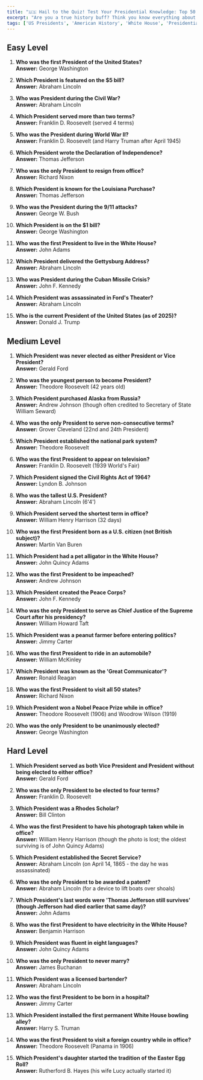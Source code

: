 ```yaml
---
title: "🇺🇸 Hail to the Quiz! Test Your Presidential Knowledge: Top 50 U.S. Presidents Trivia!"
excerpt: "Are you a true history buff? Think you know everything about the leaders who shaped America? Put your presidential knowledge to the test with our comprehensive list of 50 U.S. Presidents trivia questions and answers!"
tags: ['US Presidents', 'American History', 'White House', 'Presidential Trivia', 'Founding Fathers', 'POTUS', 'Government', 'Politics']
---
```


## Easy Level

1. **Who was the first President of the United States?**  
   **Answer:** George Washington

2. **Which President is featured on the $5 bill?**  
   **Answer:** Abraham Lincoln

3. **Who was President during the Civil War?**  
   **Answer:** Abraham Lincoln

4. **Which President served more than two terms?**  
   **Answer:** Franklin D. Roosevelt (served 4 terms)

5. **Who was the President during World War II?**  
   **Answer:** Franklin D. Roosevelt (and Harry Truman after April 1945)

6. **Which President wrote the Declaration of Independence?**  
   **Answer:** Thomas Jefferson

7. **Who was the only President to resign from office?**  
   **Answer:** Richard Nixon

8. **Which President is known for the Louisiana Purchase?**  
   **Answer:** Thomas Jefferson

9. **Who was the President during the 9/11 attacks?**  
   **Answer:** George W. Bush

10. **Which President is on the $1 bill?**  
   **Answer:** George Washington

11. **Who was the first President to live in the White House?**  
   **Answer:** John Adams

12. **Which President delivered the Gettysburg Address?**  
   **Answer:** Abraham Lincoln

13. **Who was President during the Cuban Missile Crisis?**  
   **Answer:** John F. Kennedy

14. **Which President was assassinated in Ford's Theater?**  
   **Answer:** Abraham Lincoln

15. **Who is the current President of the United States (as of 2025)?**  
   **Answer:** Donald J. Trump

## Medium Level

1. **Which President was never elected as either President or Vice President?**  
   **Answer:** Gerald Ford

2. **Who was the youngest person to become President?**  
   **Answer:** Theodore Roosevelt (42 years old)

3. **Which President purchased Alaska from Russia?**  
   **Answer:** Andrew Johnson (though often credited to Secretary of State William Seward)

4. **Who was the only President to serve non-consecutive terms?**  
   **Answer:** Grover Cleveland (22nd and 24th President)

5. **Which President established the national park system?**  
   **Answer:** Theodore Roosevelt

6. **Who was the first President to appear on television?**  
   **Answer:** Franklin D. Roosevelt (1939 World's Fair)

7. **Which President signed the Civil Rights Act of 1964?**  
   **Answer:** Lyndon B. Johnson

8. **Who was the tallest U.S. President?**  
   **Answer:** Abraham Lincoln (6'4')

9. **Which President served the shortest term in office?**  
   **Answer:** William Henry Harrison (32 days)

10. **Who was the first President born as a U.S. citizen (not British subject)?**  
   **Answer:** Martin Van Buren

11. **Which President had a pet alligator in the White House?**  
   **Answer:** John Quincy Adams

12. **Who was the first President to be impeached?**  
   **Answer:** Andrew Johnson

13. **Which President created the Peace Corps?**  
   **Answer:** John F. Kennedy

14. **Who was the only President to serve as Chief Justice of the Supreme Court after his presidency?**  
   **Answer:** William Howard Taft

15. **Which President was a peanut farmer before entering politics?**  
   **Answer:** Jimmy Carter

16. **Who was the first President to ride in an automobile?**  
   **Answer:** William McKinley

17. **Which President was known as the 'Great Communicator'?**  
   **Answer:** Ronald Reagan

18. **Who was the first President to visit all 50 states?**  
   **Answer:** Richard Nixon

19. **Which President won a Nobel Peace Prize while in office?**  
   **Answer:** Theodore Roosevelt (1906) and Woodrow Wilson (1919)

20. **Who was the only President to be unanimously elected?**  
   **Answer:** George Washington

## Hard Level

1. **Which President served as both Vice President and President without being elected to either office?**  
   **Answer:** Gerald Ford

2. **Who was the only President to be elected to four terms?**  
   **Answer:** Franklin D. Roosevelt

3. **Which President was a Rhodes Scholar?**  
   **Answer:** Bill Clinton

4. **Who was the first President to have his photograph taken while in office?**  
   **Answer:** William Henry Harrison (though the photo is lost; the oldest surviving is of John Quincy Adams)

5. **Which President established the Secret Service?**  
   **Answer:** Abraham Lincoln (on April 14, 1865 - the day he was assassinated)

6. **Who was the only President to be awarded a patent?**  
   **Answer:** Abraham Lincoln (for a device to lift boats over shoals)

7. **Which President's last words were 'Thomas Jefferson still survives' (though Jefferson had died earlier that same day)?**  
   **Answer:** John Adams

8. **Who was the first President to have electricity in the White House?**  
   **Answer:** Benjamin Harrison

9. **Which President was fluent in eight languages?**  
   **Answer:** John Quincy Adams

10. **Who was the only President to never marry?**  
   **Answer:** James Buchanan

11. **Which President was a licensed bartender?**  
   **Answer:** Abraham Lincoln

12. **Who was the first President to be born in a hospital?**  
   **Answer:** Jimmy Carter

13. **Which President installed the first permanent White House bowling alley?**  
   **Answer:** Harry S. Truman

14. **Who was the first President to visit a foreign country while in office?**  
   **Answer:** Theodore Roosevelt (Panama in 1906)

15. **Which President's daughter started the tradition of the Easter Egg Roll?**  
   **Answer:** Rutherford B. Hayes (his wife Lucy actually started it)

